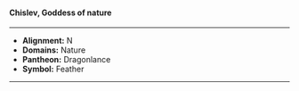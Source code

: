 #### Chislev, Goddess of nature
___

- **Alignment:** N
- **Domains:** Nature
- **Pantheon:** Dragonlance
- **Symbol:** Feather
___
